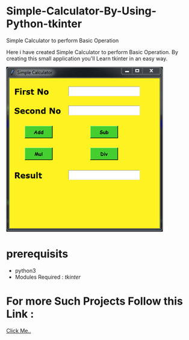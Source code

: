 # Simple-Calculator-By-Using-Python-tkinter
Simple Calculator to perform Basic Operation

Here i have created Simple Calculator to perform Basic Operation.
By creating this small application you'll Learn tkinter in an easy way. 

![Alt Text](https://github.com/satyam8484/Simple-Calculator-By-Using-Python-tkinter/blob/master/Simple_cal.PNG)

# prerequisits

* python3
* Modules Required :
  *tkinter*
  
# For more Such Projects Follow this Link :
[Click Me..](https://www.instagram.com/coding_disco/)

